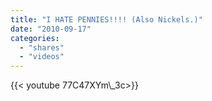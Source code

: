 ```yaml
---
title: "I HATE PENNIES!!!! (Also Nickels.)"
date: "2010-09-17"
categories:
  - "shares"
  - "videos"
---
```


<div style="width: 70vw;">{{< youtube 77C47XYm\_3c>}}</div>
